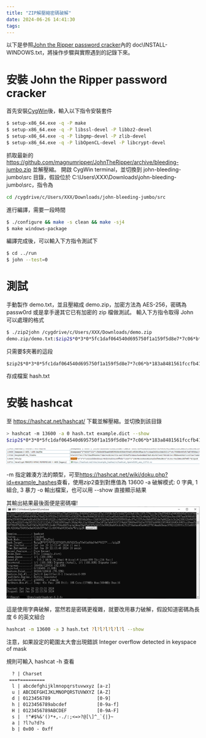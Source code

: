 ```yaml
---
title: "ZIP解壓縮密碼破解"
date: 2024-06-26 14:41:30
tags:
---
```


以下是參照[John the Ripper password cracker](https://www.openwall.com/john/)內的 doc\INSTALL-WINDOWS.txt，將操作步驟與實際遇到的記錄下來。

<!--more-->

# 安裝 John the Ripper password cracker

首先安裝[CygWin](https://cygwin.com/install.html)後，輸入以下指令安裝套件

```bash
$ setup-x86_64.exe -q -P make
$ setup-x86_64.exe -q -P libssl-devel -P libbz2-devel
$ setup-x86_64.exe -q -P libgmp-devel -P zlib-devel
$ setup-x86_64.exe -q -P libOpenCL-devel -P libcrypt-devel
```

抓取最新的 https://github.com/magnumripper/JohnTheRipper/archive/bleeding-jumbo.zip 並解壓縮。
開啟 CygWin terminal，並切換到 john-bleeding-jumbo\src 目錄，假設位於 C:\Users\XXX\Downloads\john-bleeding-jumbo\src，指令為

```bash
cd /cygdrive/c/Users/XXX/Downloads/john-bleeding-jumbo/src
```

進行編譯，需要一段時間

```bash
$ ./configure && make -s clean && make -sj4
$ make windows-package
```

編譯完成後，可以輸入下方指令測試下

```bash
$ cd ../run
$ john --test=0
```

# 測試

手動製作 demo.txt，並且壓縮成 demo.zip，加密方法為 AES-256，密碼為 passw0rd
或是拿手邊其它已有加密的 zip 檔做測試。
輸入下方指令取得 John 可以處理的格式

```bash
$ ./zip2john /cygdrive/c/Users/XXX/Downloads/demo.zip
demo.zip/demo.txt:$zip2$*0*3*0*5fc1daf064540d695750f1a159f5d8e7*7c06*b*183a8481561fccfb41176c*b331ede7817195ecf59d*$/zip2$:demo.txt:demo.zip:/cygdrive/c/Users/XXX/Downloads/demo.zip
```

只需要$夾著的這段

```
$zip2$*0*3*0*5fc1daf064540d695750f1a159f5d8e7*7c06*b*183a8481561fccfb41176c*b331ede7817195ecf59d*$/zip2$
```

存成檔案 hash.txt

# 安裝 hashcat

至 https://hashcat.net/hashcat/ 下載並解壓縮。並切換到該目錄

```bash
> hashcat -m 13600 -a 0 hash.txt example.dict --show
$zip2$*0*3*0*5fc1daf064540d695750f1a159f5d8e7*7c06*b*183a8481561fccfb41176c*b331ede7817195ecf59d*$/zip2$:passw0rd
```
![](/assets/zip2.png)

-m 指定雜湊方法的類型，可至<https://hashcat.net/wiki/doku.php?id=example_hashes>查看，使用$zip2$查到對應值為 13600
-a 破解模式: 0 字典, 1 組合, 3 暴力
-o 輸出檔案，也可以用 -\-show 直接顯示結果

其輸出結果最後面便是密碼囉!
![](/assets/hashcat.png)

這是使用字典破解，當然若是密碼更複雜，就要改用暴力破解，假設知道密碼為長度 6 的英文組合

```bash
hashcat -m 13600 -a 3 hash.txt ?l?l?l?l?l?l --show
```

注意，如果設定的範圍太大會出現錯誤
Integer overflow detected in keyspace of mask

規則可輸入 hashcat -h 查看

```
  ? | Charset
 ===+=========
  l | abcdefghijklmnopqrstuvwxyz [a-z]
  u | ABCDEFGHIJKLMNOPQRSTUVWXYZ [A-Z]
  d | 0123456789                 [0-9]
  h | 0123456789abcdef           [0-9a-f]
  H | 0123456789ABCDEF           [0-9A-F]
  s |  !"#$%&'()*+,-./:;<=>?@[\]^_`{|}~
  a | ?l?u?d?s
  b | 0x00 - 0xff
```
